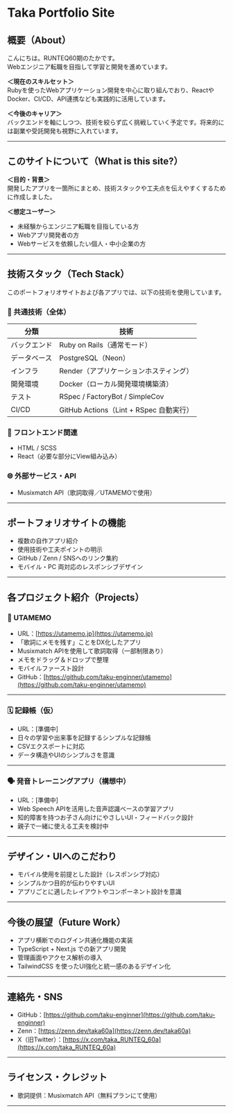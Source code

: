 # Taka Portfolio Site

## 概要（About）

こんにちは。RUNTEQ60期のたかです。  
Webエンジニア転職を目指して学習と開発を進めています。

**＜現在のスキルセット＞**  
Rubyを使ったWebアプリケーション開発を中心に取り組んでおり、ReactやDocker、CI/CD、API連携なども実践的に活用しています。

**＜今後のキャリア＞**  
バックエンドを軸にしつつ、技術を絞らず広く挑戦していく予定です。将来的には副業や受託開発も視野に入れています。

---

## このサイトについて（What is this site?）

**＜目的・背景＞**  
開発したアプリを一箇所にまとめ、技術スタックや工夫点を伝えやすくするために作成しました。

**＜想定ユーザー＞**  
- 未経験からエンジニア転職を目指している方  
- Webアプリ開発者の方  
- Webサービスを依頼したい個人・中小企業の方  

---

## 技術スタック（Tech Stack）

このポートフォリオサイトおよび各アプリでは、以下の技術を使用しています。

### 🔧 共通技術（全体）

| 分類 | 技術 |
|------|------|
| バックエンド | Ruby on Rails（通常モード） |
| データベース | PostgreSQL（Neon） |
| インフラ | Render（アプリケーションホスティング） |
| 開発環境 | Docker（ローカル開発環境構築済） |
| テスト | RSpec / FactoryBot / SimpleCov |
| CI/CD | GitHub Actions（Lint + RSpec 自動実行） |

### 🎨 フロントエンド関連

- HTML / SCSS
- React（必要な部分にView組み込み）

### 🌐 外部サービス・API

- Musixmatch API（歌詞取得／UTAMEMOで使用）

---

## ポートフォリオサイトの機能

- 複数の自作アプリ紹介
- 使用技術や工夫ポイントの明示
- GitHub / Zenn / SNSへのリンク集約
- モバイル・PC 両対応のレスポンシブデザイン

---

## 各プロジェクト紹介（Projects）

### 🎵 UTAMEMO

- URL：[https://utamemo.jp](https://utamemo.jp)
- 「歌詞にメモを残す」ことをDX化したアプリ
- Musixmatch APIを使用して歌詞取得（一部制限あり）
- メモをドラッグ＆ドロップで整理
- モバイルファースト設計
- GitHub：[https://github.com/taku-enginner/utamemo](https://github.com/taku-enginner/utamemo)

---

### 🗓️ 記録帳（仮）

- URL：[準備中]
- 日々の学習や出来事を記録するシンプルな記録帳
- CSVエクスポートに対応
- データ構造やUIのシンプルさを意識

---

### 🗣️ 発音トレーニングアプリ（構想中）

- URL：[準備中]
- Web Speech APIを活用した音声認識ベースの学習アプリ
- 知的障害を持つお子さん向けにやさしいUI・フィードバック設計
- 親子で一緒に使える工夫を検討中

---

## デザイン・UIへのこだわり

- モバイル使用を前提とした設計（レスポンシブ対応）
- シンプルかつ目的が伝わりやすいUI
- アプリごとに適したレイアウトやコンポーネント設計を意識

---

## 今後の展望（Future Work）

- アプリ横断でのログイン共通化機能の実装
- TypeScript + Next.js での新アプリ開発
- 管理画面やアクセス解析の導入
- TailwindCSS を使ったUI強化と統一感のあるデザイン化

---

## 連絡先・SNS

- GitHub：[https://github.com/taku-enginner](https://github.com/taku-enginner)  
- Zenn：[https://zenn.dev/taka60a](https://zenn.dev/taka60a)  
- X（旧Twitter）：[https://x.com/taka_RUNTEQ_60a](https://x.com/taka_RUNTEQ_60a)

---

## ライセンス・クレジット

- 歌詞提供：Musixmatch API（無料プランにて使用）

---

